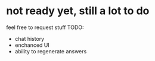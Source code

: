 # not ready yet, still a lot to do
feel free to request stuff
TODO:
- chat history
- enchanced UI
- ability to regenerate answers